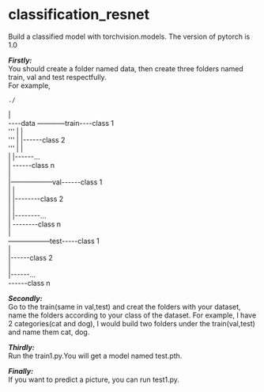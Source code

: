 # classification_resnet
Build a classified model with torchvision.models. The version of pytorch is 1.0
                                                                                                                                            
***Firstly:***                                                                                                                                                                      
You should create a folder named data, then create three folders named train, val and test respectfully.     
For example,                                                                       
	
	./                                                                                                                                           
|                                                                                                                                       
----data ————train----class 1                                                                                                                                      
'''			|        |                                                                                                                                       
'''			|        |------class 2                                                                                                                                      
'''			|        |                                                                                                                                      
			|        |------...                                                                                                                                      
			|         ------class n                                                                                                                                      
			|                                                                                                                                      
      |——————val------class 1                                                                                                                                      
      |      |                                                                                                                                       
      |      |--------class 2                                                                                                                                      
      |      |                                                                                                                                      
      |      |--------...                                                                                                                                      
      |       --------class n                                                                                                                                      
      |                                                                                                                                      
       ——————test-----class 1                                                                                                                                      
               |                                                                                                                                       
               |------class 2                                                                                                                                      
               |                                                                                                                                      
               |------...                                                                                                                                      
                ------class n                                                                                                                                      
                                                                                                                                      

***Secondly:***                                                                                                                                                          
Go to the train(same in val,test) and creat the folders with your dataset, name the folders according to your class of the dataset. 
For example, I have 2 categories(cat and dog), I would build two folders under the train(val,test) and name them cat, dog.                    
                                                                                                                                          
***Thirdly:***                                                                                                                                         
Run the train1.py.You will get a model named test.pth.                    
                                                                                                                                        
***Finally:***                                                                                                                                     
If you want to predict a picture, you can run test1.py.               

